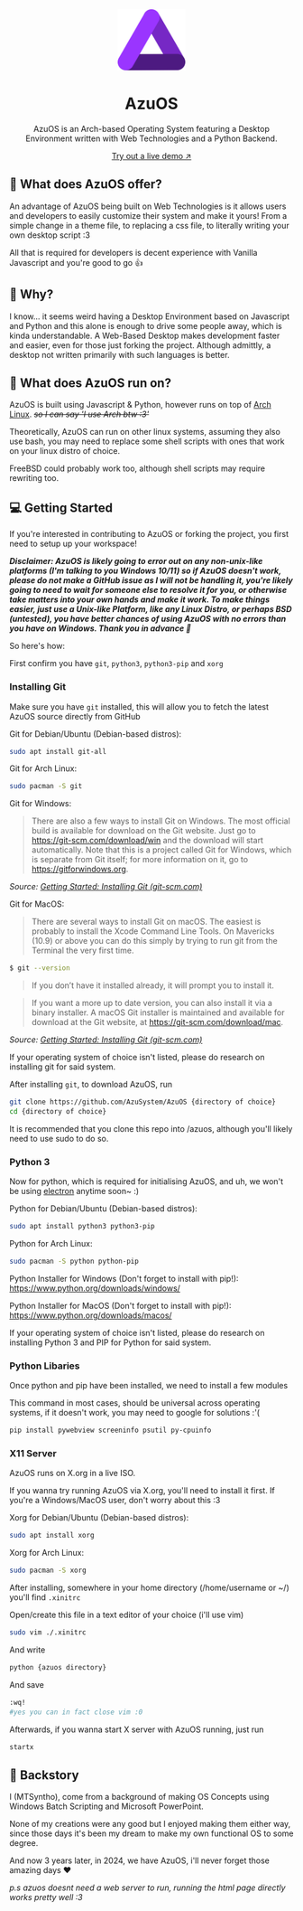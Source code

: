 <div align="center">
 <img width="120" alt="AzuOS: If it runs on the Web, it runs on AzuOS" src="assets/logo.svg">
	<h1>AzuOS</h1>
	<p>AzuOS is an Arch-based Operating System featuring a Desktop Environment written with Web Technologies and a Python Backend.</p>
	<a href='https://azusystem.github.io/AzuOS'>Try out a live demo ↗</a>
</div>

## 👀 What does AzuOS offer?
An advantage of AzuOS being built on Web Technologies is it allows users and developers to easily customize their system and make it yours!
From a simple change in a theme file, to replacing a css file, to literally writing your own desktop script :3

All that is required for developers is decent experience with Vanilla Javascript and you're good to go 👍

## 🧐 Why?
I know... it seems weird having a Desktop Environment based on Javascript and Python and this alone is enough to drive some people away, which is kinda understandable.
A Web-Based Desktop makes development faster and easier, even for those just forking the project. Although admittly, a desktop not written primarily with such languages is better.

## 🔧 What does AzuOS run on?
AzuOS is built using Javascript & Python, however runs on top of [Arch Linux](https://archlinux.org). _~~so I can say 'I use Arch btw :3'~~_

Theoretically, AzuOS can run on other linux systems, assuming they also use bash, you may need to replace some shell scripts with ones that work on your linux distro of choice.

FreeBSD could probably work too, although shell scripts may require rewriting too.

## 💻 Getting Started
If you're interested in contributing to AzuOS or forking the project, you first need to setup up your workspace!

***Disclaimer: AzuOS is likely going to error out on any non-unix-like platforms (I'm talking to you Windows 10/11) so if AzuOS doesn't work, please do not make a GitHub issue as I will not be handling it, you're likely going to need to wait for someone else to resolve it for you, or otherwise take matters into your own hands and make it work. To make things easier, just use a Unix-like Platform, like any Linux Distro, or perhaps BSD (untested), you have better chances of using AzuOS with no errors than you have on Windows.
Thank you in advance 🎩***

So here's how:

First confirm you have `git`, `python3`, `python3-pip` and `xorg`

### Installing Git

Make sure you have `git` installed, this will allow you to fetch the latest AzuOS source directly from GitHub

Git for Debian/Ubuntu (Debian-based distros):

```bash
sudo apt install git-all
```

Git for Arch Linux:

```bash
sudo pacman -S git
```

Git for Windows: 

> There are also a few ways to install Git on Windows. The most official build is available for download on the Git website. Just go to https://git-scm.com/download/win
> and the download will start automatically. Note that this is a project called Git for Windows, which is separate from Git itself; for more information on it,
> go to https://gitforwindows.org.

_Source: [Getting Started: Installing Git (git-scm.com)](https://git-scm.com/book/en/v2/Getting-Started-Installing-Git)_

Git for MacOS:

> There are several ways to install Git on macOS. The easiest is probably to install the Xcode Command Line Tools. On Mavericks (10.9) or above you can do this simply by trying to run git from the Terminal the very first time.

```bash
$ git --version
```

> If you don’t have it installed already, it will prompt you to install it.

> If you want a more up to date version, you can also install it via a binary installer. A macOS Git installer is maintained and available for download at the Git website, at https://git-scm.com/download/mac.

_Source: [Getting Started: Installing Git (git-scm.com)](https://git-scm.com/book/en/v2/Getting-Started-Installing-Git)_

If your operating system of choice isn't listed, please do research on installing git for said system.

After installing `git`, to download AzuOS, run

```bash
git clone https://github.com/AzuSystem/AzuOS {directory of choice}
cd {directory of choice}
```

It is recommended that you clone this repo into /azuos, although you'll likely need to use sudo to do so.

### Python 3
Now for python, which is required for initialising AzuOS, and uh, we won't be using [electron](https://electronjs.org) anytime soon~ :)

Python for Debian/Ubuntu (Debian-based distros):

```bash
sudo apt install python3 python3-pip
```

Python for Arch Linux:

```bash
sudo pacman -S python python-pip
```

Python Installer for Windows (Don't forget to install with pip!): 
https://www.python.org/downloads/windows/

Python Installer for MacOS (Don't forget to install with pip!): 
https://www.python.org/downloads/macos/

If your operating system of choice isn't listed, please do research on installing Python 3 and PIP for Python for said system.

### Python Libaries
Once python and pip have been installed, we need to install a few modules

This command in most cases, should be universal across operating systems, if it doesn't work, you may need to google for solutions :'(

```bash
pip install pywebview screeninfo psutil py-cpuinfo
```

### X11 Server
AzuOS runs on X.org in a live ISO.

If you wanna try running AzuOS via X.org, you'll need to install it first.
If you're a Windows/MacOS user, don't worry about this :3


Xorg for Debian/Ubuntu (Debian-based distros):

```bash
sudo apt install xorg
```

Xorg for Arch Linux:

```bash
sudo pacman -S xorg
```

After installing, somewhere in your home directory (/home/username or ~/) you'll find `.xinitrc`

Open/create this file in a text editor of your choice (i'll use vim)

```bash
sudo vim ./.xinitrc
```

And write

```bash
python {azuos directory}
```

And save

```bash
:wq!
#yes you can in fact close vim :0
```

Afterwards, if you wanna start X server with AzuOS running, just run

```bash
startx
```

## 💜 Backstory
I (MTSyntho), come from a background of making OS Concepts using Windows Batch Scripting and Microsoft PowerPoint.

None of my creations were any good but I enjoyed making them either way, since those days it's been my dream to make my own functional OS to some degree.

And now 3 years later, in 2024, we have AzuOS, i'll never forget those amazing days ❤️

_p.s azuos doesnt need a web server to run, running the html page directly works pretty well :3_
